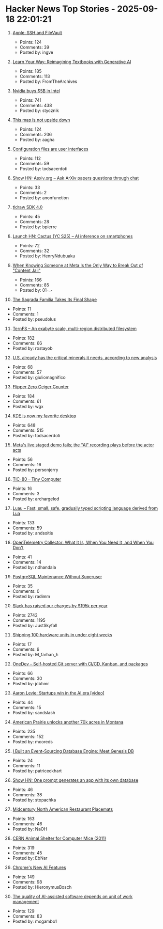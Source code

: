 # Hacker News Top Stories - 2025-09-18 22:01:21

1. [Apple: SSH and FileVault](https://keith.github.io/xcode-man-pages/apple_ssh_and_filevault.7.html)
   - Points: 124
   - Comments: 39
   - Posted by: ingve

2. [Learn Your Way: Reimagining Textbooks with Generative AI](https://research.google/blog/learn-your-way-reimagining-textbooks-with-generative-ai/)
   - Points: 185
   - Comments: 113
   - Posted by: FromTheArchives

3. [Nvidia buys $5B in Intel](https://www.tomshardware.com/pc-components/cpus/nvidia-and-intel-announce-jointly-developed-intel-x86-rtx-socs-for-pcs-with-nvidia-graphics-also-custom-nvidia-data-center-x86-processors-nvidia-buys-usd5-billion-in-intel-stock-in-seismic-deal)
   - Points: 741
   - Comments: 438
   - Posted by: stycznik

4. [This map is not upside down](https://www.maps.com/this-map-is-not-upside-down/)
   - Points: 124
   - Comments: 206
   - Posted by: aagha

5. [Configuration files are user interfaces](https://ochagavia.nl/blog/configuration-files-are-user-interfaces/)
   - Points: 112
   - Comments: 59
   - Posted by: todsacerdoti

6. [Show HN: Asxiv.org – Ask ArXiv papers questions through chat](https://asxiv.org/)
   - Points: 33
   - Comments: 2
   - Posted by: anonfunction

7. [tldraw SDK 4.0](https://tldraw.dev/blog/tldraw-sdk-4-0)
   - Points: 45
   - Comments: 28
   - Posted by: bpierre

8. [Launch HN: Cactus (YC S25) – AI inference on smartphones](https://github.com/cactus-compute/cactus)
   - Points: 72
   - Comments: 32
   - Posted by: HenryNdubuaku

9. [When Knowing Someone at Meta Is the Only Way to Break Out of "Content Jail"](https://www.eff.org/pages/when-knowing-someone-meta-only-way-break-out-content-jail)
   - Points: 166
   - Comments: 85
   - Posted by: 01-_-

10. [The Sagrada Família Takes Its Final Shape](https://www.newyorker.com/magazine/2025/09/22/is-the-sagrada-familia-a-masterpiece-or-kitsch)
   - Points: 11
   - Comments: 1
   - Posted by: pseudolus

11. [TernFS – An exabyte scale, multi-region distributed filesystem](https://www.xtxmarkets.com/tech/2025-ternfs/)
   - Points: 182
   - Comments: 66
   - Posted by: rostayob

12. [U.S. already has the critical minerals it needs, according to new analysis](https://www.minesnewsroom.com/news/us-already-has-critical-minerals-it-needs-theyre-being-thrown-away-new-analysis-shows)
   - Points: 68
   - Comments: 57
   - Posted by: giuliomagnifico

13. [Flipper Zero Geiger Counter](https://kasiin.top/blog/2025-08-04-flipper_zero_geiger_counter_module/)
   - Points: 184
   - Comments: 61
   - Posted by: wgx

14. [KDE is now my favorite desktop](https://kokada.dev/blog/kde-is-now-my-favorite-desktop/)
   - Points: 648
   - Comments: 515
   - Posted by: todsacerdoti

15. [Meta's live staged demo fails; the "AI" recording plays before the actor acts](https://old.reddit.com/r/LivestreamFail/comments/1nkbig7/metas_live_staged_demo_fails_the_ai_recording/)
   - Points: 56
   - Comments: 16
   - Posted by: personjerry

16. [TIC-80 – Tiny Computer](https://tic80.com/)
   - Points: 16
   - Comments: 3
   - Posted by: archargelod

17. [Luau – Fast, small, safe, gradually typed scripting language derived from Lua](https://luau.org/)
   - Points: 133
   - Comments: 59
   - Posted by: andsoitis

18. [OpenTelemetry Collector: What It Is, When You Need It, and When You Don't](https://oneuptime.com/blog/post/2025-09-18-what-is-opentelemetry-collector-and-why-use-one/view)
   - Points: 41
   - Comments: 14
   - Posted by: ndhandala

19. [PostgreSQL Maintenance Without Superuser](https://boringsql.com/posts/postgresql-predefined-roles/)
   - Points: 35
   - Comments: 0
   - Posted by: radimm

20. [Slack has raised our charges by $195k per year](https://skyfall.dev/posts/slack)
   - Points: 2742
   - Comments: 1195
   - Posted by: JustSkyfall

21. [Shipping 100 hardware units in under eight weeks](https://farhanhossain.substack.com/p/how-we-shipped-100-hardware-units)
   - Points: 17
   - Comments: 9
   - Posted by: M_farhan_h

22. [OneDev – Self-hosted Git server with CI/CD, Kanban, and packages](https://onedev.io/)
   - Points: 66
   - Comments: 30
   - Posted by: jcbhmr

23. [Aaron Levie: Startups win in the AI era [video]](https://www.youtube.com/watch?v=uqc_vt95GJg)
   - Points: 44
   - Comments: 15
   - Posted by: sandslash

24. [American Prairie unlocks another 70k acres in Montana](https://earthhope.substack.com/p/victory-for-public-access-american)
   - Points: 235
   - Comments: 152
   - Posted by: mooreds

25. [I Built an Event-Sourcing Database Engine: Meet Genesis DB](https://www.genesisdb.io)
   - Points: 24
   - Comments: 11
   - Posted by: patriceckhart

26. [Show HN: One prompt generates an app with its own database](https://www.manyminiapps.com/)
   - Points: 46
   - Comments: 38
   - Posted by: stopachka

27. [Midcentury North American Restaurant Placemats](https://casualarchivist.substack.com/p/order-up)
   - Points: 163
   - Comments: 46
   - Posted by: NaOH

28. [CERN Animal Shelter for Computer Mice (2011)](https://computer-animal-shelter.web.cern.ch/index.shtml)
   - Points: 319
   - Comments: 45
   - Posted by: EbNar

29. [Chrome's New AI Features](https://blog.google/products/chrome/new-ai-features-for-chrome/)
   - Points: 149
   - Comments: 98
   - Posted by: HieronymusBosch

30. [The quality of AI-assisted software depends on unit of work management](https://blog.nilenso.com/blog/2025/09/15/ai-unit-of-work/)
   - Points: 129
   - Comments: 83
   - Posted by: mogambo1

